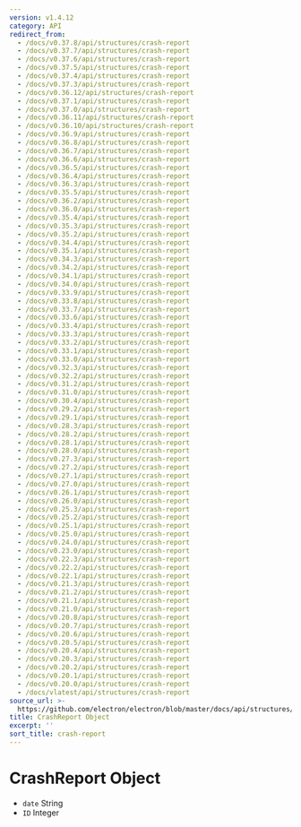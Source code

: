 ```yaml
---
version: v1.4.12
category: API
redirect_from:
  - /docs/v0.37.8/api/structures/crash-report
  - /docs/v0.37.7/api/structures/crash-report
  - /docs/v0.37.6/api/structures/crash-report
  - /docs/v0.37.5/api/structures/crash-report
  - /docs/v0.37.4/api/structures/crash-report
  - /docs/v0.37.3/api/structures/crash-report
  - /docs/v0.36.12/api/structures/crash-report
  - /docs/v0.37.1/api/structures/crash-report
  - /docs/v0.37.0/api/structures/crash-report
  - /docs/v0.36.11/api/structures/crash-report
  - /docs/v0.36.10/api/structures/crash-report
  - /docs/v0.36.9/api/structures/crash-report
  - /docs/v0.36.8/api/structures/crash-report
  - /docs/v0.36.7/api/structures/crash-report
  - /docs/v0.36.6/api/structures/crash-report
  - /docs/v0.36.5/api/structures/crash-report
  - /docs/v0.36.4/api/structures/crash-report
  - /docs/v0.36.3/api/structures/crash-report
  - /docs/v0.35.5/api/structures/crash-report
  - /docs/v0.36.2/api/structures/crash-report
  - /docs/v0.36.0/api/structures/crash-report
  - /docs/v0.35.4/api/structures/crash-report
  - /docs/v0.35.3/api/structures/crash-report
  - /docs/v0.35.2/api/structures/crash-report
  - /docs/v0.34.4/api/structures/crash-report
  - /docs/v0.35.1/api/structures/crash-report
  - /docs/v0.34.3/api/structures/crash-report
  - /docs/v0.34.2/api/structures/crash-report
  - /docs/v0.34.1/api/structures/crash-report
  - /docs/v0.34.0/api/structures/crash-report
  - /docs/v0.33.9/api/structures/crash-report
  - /docs/v0.33.8/api/structures/crash-report
  - /docs/v0.33.7/api/structures/crash-report
  - /docs/v0.33.6/api/structures/crash-report
  - /docs/v0.33.4/api/structures/crash-report
  - /docs/v0.33.3/api/structures/crash-report
  - /docs/v0.33.2/api/structures/crash-report
  - /docs/v0.33.1/api/structures/crash-report
  - /docs/v0.33.0/api/structures/crash-report
  - /docs/v0.32.3/api/structures/crash-report
  - /docs/v0.32.2/api/structures/crash-report
  - /docs/v0.31.2/api/structures/crash-report
  - /docs/v0.31.0/api/structures/crash-report
  - /docs/v0.30.4/api/structures/crash-report
  - /docs/v0.29.2/api/structures/crash-report
  - /docs/v0.29.1/api/structures/crash-report
  - /docs/v0.28.3/api/structures/crash-report
  - /docs/v0.28.2/api/structures/crash-report
  - /docs/v0.28.1/api/structures/crash-report
  - /docs/v0.28.0/api/structures/crash-report
  - /docs/v0.27.3/api/structures/crash-report
  - /docs/v0.27.2/api/structures/crash-report
  - /docs/v0.27.1/api/structures/crash-report
  - /docs/v0.27.0/api/structures/crash-report
  - /docs/v0.26.1/api/structures/crash-report
  - /docs/v0.26.0/api/structures/crash-report
  - /docs/v0.25.3/api/structures/crash-report
  - /docs/v0.25.2/api/structures/crash-report
  - /docs/v0.25.1/api/structures/crash-report
  - /docs/v0.25.0/api/structures/crash-report
  - /docs/v0.24.0/api/structures/crash-report
  - /docs/v0.23.0/api/structures/crash-report
  - /docs/v0.22.3/api/structures/crash-report
  - /docs/v0.22.2/api/structures/crash-report
  - /docs/v0.22.1/api/structures/crash-report
  - /docs/v0.21.3/api/structures/crash-report
  - /docs/v0.21.2/api/structures/crash-report
  - /docs/v0.21.1/api/structures/crash-report
  - /docs/v0.21.0/api/structures/crash-report
  - /docs/v0.20.8/api/structures/crash-report
  - /docs/v0.20.7/api/structures/crash-report
  - /docs/v0.20.6/api/structures/crash-report
  - /docs/v0.20.5/api/structures/crash-report
  - /docs/v0.20.4/api/structures/crash-report
  - /docs/v0.20.3/api/structures/crash-report
  - /docs/v0.20.2/api/structures/crash-report
  - /docs/v0.20.1/api/structures/crash-report
  - /docs/v0.20.0/api/structures/crash-report
  - /docs/vlatest/api/structures/crash-report
source_url: >-
  https://github.com/electron/electron/blob/master/docs/api/structures/crash-report.md
title: CrashReport Object
excerpt: ''
sort_title: crash-report
---
```

# CrashReport Object

*   `date` String
*   `ID` Integer
